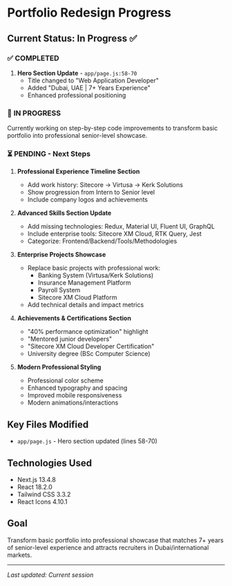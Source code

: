 # Portfolio Redesign Progress

## Current Status: In Progress ✅

### ✅ **COMPLETED**
1. **Hero Section Update** - `app/page.js:58-70`
   - Title changed to "Web Application Developer"
   - Added "Dubai, UAE | 7+ Years Experience" 
   - Enhanced professional positioning

### 🔄 **IN PROGRESS**
Currently working on step-by-step code improvements to transform basic portfolio into professional senior-level showcase.

### ⏳ **PENDING - Next Steps**
1. **Professional Experience Timeline Section**
   - Add work history: Sitecore → Virtusa → Kerk Solutions
   - Show progression from Intern to Senior level
   - Include company logos and achievements

2. **Advanced Skills Section Update**
   - Add missing technologies: Redux, Material UI, Fluent UI, GraphQL
   - Include enterprise tools: Sitecore XM Cloud, RTK Query, Jest
   - Categorize: Frontend/Backend/Tools/Methodologies

3. **Enterprise Projects Showcase**
   - Replace basic projects with professional work:
     - Banking System (Virtusa/Kerk Solutions)
     - Insurance Management Platform
     - Payroll System
     - Sitecore XM Cloud Platform
   - Add technical details and impact metrics

4. **Achievements & Certifications Section**
   - "40% performance optimization" highlight
   - "Mentored junior developers"
   - "Sitecore XM Cloud Developer Certification"
   - University degree (BSc Computer Science)

5. **Modern Professional Styling**
   - Professional color scheme
   - Enhanced typography and spacing
   - Improved mobile responsiveness
   - Modern animations/interactions

## Key Files Modified
- `app/page.js` - Hero section updated (lines 58-70)

## Technologies Used
- Next.js 13.4.8
- React 18.2.0
- Tailwind CSS 3.3.2
- React Icons 4.10.1

## Goal
Transform basic portfolio into professional showcase that matches 7+ years of senior-level experience and attracts recruiters in Dubai/international markets.

---
*Last updated: Current session*